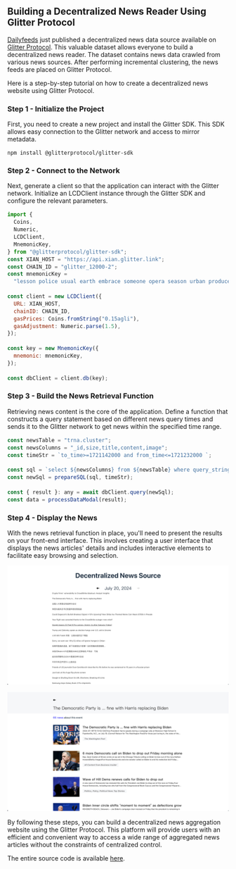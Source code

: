 ## Building a Decentralized News Reader Using Glitter Protocol

[Dailyfeeds](https://dailyfeeds.eth.limo/) just published a decentralized news data source available on [Glitter Protocol](https://glitterprotocol.io/). This valuable dataset allows everyone to build a decentralized news reader. The dataset contains news data crawled from various news sources. After performing incremental clustering, the news feeds are placed on Glitter Protocol.

Here is a step-by-step tutorial on how to create a decentralized news website using Glitter Protocol.

### Step 1 - Initialize the Project

First, you need to create a new project and install the Glitter SDK. This SDK allows easy connection to the Glitter network and access to mirror metadata.

```shell
npm install @glitterprotocol/glitter-sdk
```

### Step 2 - Connect to the Network

Next, generate a client so that the application can interact with the Glitter network. Initialize an LCDClient instance through the Glitter SDK and configure the relevant parameters.

```js
import {
  Coins,
  Numeric,
  LCDClient,
  MnemonicKey,
} from "@glitterprotocol/glitter-sdk";
const XIAN_HOST = "https://api.xian.glitter.link";
const CHAIN_ID = "glitter_12000-2";
const mnemonicKey =
  "lesson police usual earth embrace someone opera season urban produce jealous canyon shrug usage subject cigar imitate hollow route inhale vocal special sun fuel";

const client = new LCDClient({
  URL: XIAN_HOST,
  chainID: CHAIN_ID,
  gasPrices: Coins.fromString("0.15agli"),
  gasAdjustment: Numeric.parse(1.5),
});

const key = new MnemonicKey({
  mnemonic: mnemonicKey,
});

const dbClient = client.db(key);
```

### Step 3 - Build the News Retrieval Function

Retrieving news content is the core of the application. Define a function that constructs a query statement based on different news query times and sends it to the Glitter network to get news within the specified time range.

```js
const newsTable = "trna.cluster";
const newsColumns = "_id,size,title,content,image";
const timeStr = `to_time>=1721142000 and from_time<=1721232000 `;

const sql = `select ${newsColumns} from ${newsTable} where query_string(?) limit 0, 200`;
const newSql = prepareSQL(sql, timeStr);

const { result }: any = await dbClient.query(newSql);
const data = processDataModal(result);
```

### Step 4 - Display the News

With the news retrieval function in place, you'll need to present the results on your front-end interface. This involves creating a user interface that displays the news articles' details and includes interactive elements to facilitate easy browsing and selection.

![search](./img/home.png)

![search](./img/detail.png)

By following these steps, you can build a decentralized news aggregation website using the Glitter Protocol. This platform will provide users with an efficient and convenient way to access a wide range of aggregated news articles without the constraints of centralized control.

The entire source code is available [here](https://github.com/glitternetwork/decentralized-news-tutorial).

